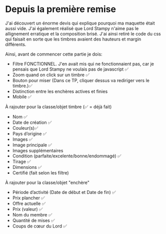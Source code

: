 # Depuis la première remise

J'ai découvert un énorme devis qui explique pourquoi ma maquette était aussi vide. J'ai également réalisé que Lord Stampy n'aime pas le allignement erratique et la composition brisé. J'ai ainsi retiré le code du css qui faisait en sorte que les timbres avaient des hauteurs et margin différents. 

Ainsi, avant de commencer cette partie je dois:
- Filtre FONCTIONNEL. J'en avait mis qui ne fonctionnaient pas, car je pensais que Lord Stampy ne voulais pas de javascript ✅
- Zoom quand on click sur un timbre ✅
- Bouton pour miser (Dans ce TP, cliquer dessus va rediriger vers le timbre.)✅
- Distinction entre les enchères actives et finies 
- Mobile ✅


À rajouter pour la classe/objet timbre (✅ = déjà fait)
- Nom ✅
- Date de création ✅
- Couleur(s)✅
- Pays d’origine ✅
- Images ✅
- Image principale ✅
- Images supplémentaires 
- Condition (parfaite/excelente/bonne/endommagé) ✅
- Tirage ✅
- Dimensions ✅
- Certifié (fait selon les filtre)


À rajouter pour la classe/objet "enchère" 
- Période d’activité (Date de début et Date de fin) ✅
- Prix plancher ✅
- Offre actuelle ✅
- Prix (valeur) ✅
- Nom du membre ✅
- Quantité de mises ✅
- Coups de cœur du Lord ✅